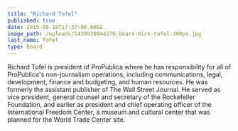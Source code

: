 ```yaml
---
title: "Richard Tofel"
published: true
date: 2015-08-18T17:37:00.000Z
image_path: /uploads/1439920044270_board-dick-tofel-300px.jpg
last_name: Tofel
type: board
---
```


Richard Tofel is president of ProPublica where he has responsibility for all of ProPublica's non-journalism operations, including communications, legal, development, finance and budgeting, and human resources. He was formerly the assistant publisher of The Wall Street Journal. He served as vice president, general counsel and secretary of the Rockefeller Foundation, and earlier as president and chief operating officer of the International Freedom Center, a museum and cultural center that was planned for the World Trade Center site.

